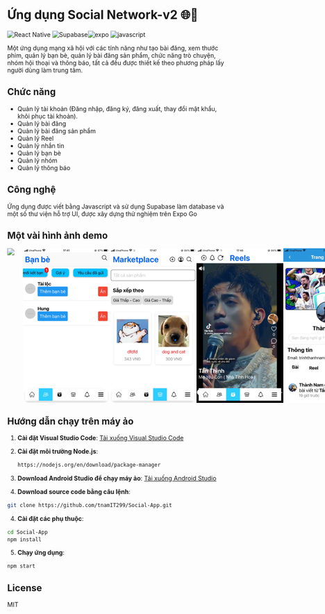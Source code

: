 # Ứng dụng Social Network-v2 🌐📱
<img src="https://www.svgrepo.com/show/452092/react.svg" alt="React Native" width="60" height="60"/> <img src="https://www.vectorlogo.zone/logos/supabase/supabase-icon.svg" alt="Supabase" width="60" height="60"/><img src="https://www.vectorlogo.zone/logos/expoio/expoio-ar21.svg" alt="expo" width="70" height="70"/> <img src="https://www.svgrepo.com/show/353925/javascript.svg" alt="javascript" width="60" height="60"/>

Một ứng dụng mạng xã hội với các tính năng như tạo bài đăng, xem thước phim, quản lý bạn bè, quản lý bài đăng sản phẩm, chức năng trò chuyện, nhóm hội thoại và thông báo, tất cả đều được thiết kế theo phương pháp lấy người dùng làm trung tâm.
## Chức năng
- Quản lý tài khoản (Đăng nhập, đăng ký, đăng xuất, thay đổi mật khẩu, khôi phục tài khoản).
- Quản lý bài đăng
- Quản lý bài đăng sản phẩm
- Quản lý Reel
- Quản lý nhắn tin
- Quản lý bạn bè
- Quản lý nhóm
- Quản lý thông báo

## Công nghệ
Ứng dụng được viết bằng Javascript và sử dụng Supabase làm database và một số thư viện hỗ trợ UI, được xây dựng thử nghiệm trên Expo Go

## Một vài hình ảnh demo

<div style="display: flex; justify-content: space-around;">
  <img src="image_demo/Trang chủ.png" width="200" style="margin-right: 20px;" />
  <img src="image_demo/Bạn bè.png" width="200" />
   <img src="image_demo/Market.png" width="200" />
  <img src="image_demo/Reels.png" width="200" />
    <img src="image_demo/Trang cá nhân.png" width="200" />
     <img src="image_demo/Tin nhắn.png" width="200" />
       <img src="image_demo/Nhóm chat.png" width="200" />
       <img src="image_demo/Member Group.png" width="200" />
  
</div>

## Hướng dẫn chạy trên máy ảo
1. **Cài đặt Visual Studio Code**: [Tải xuống Visual Studio Code](https://code.visualstudio.com/)

2. **Cài đặt môi trường Node.js**: 
   ```sh
   https://nodejs.org/en/download/package-manager

3. **Download Android Studio để chạy máy ảo**: [Tải xuống Android Studio ](https://developer.android.com/studio/install?hl=vi)

3. **Download source code bằng câu lệnh**:
```sh
git clone https://github.com/tnamIT299/Social-App.git
```

4. **Cài đặt các phụ thuộc**:
```sh
cd Social-App
npm install
```

5. **Chạy ứng dụng**:
```sh
npm start
```
## License
MIT

